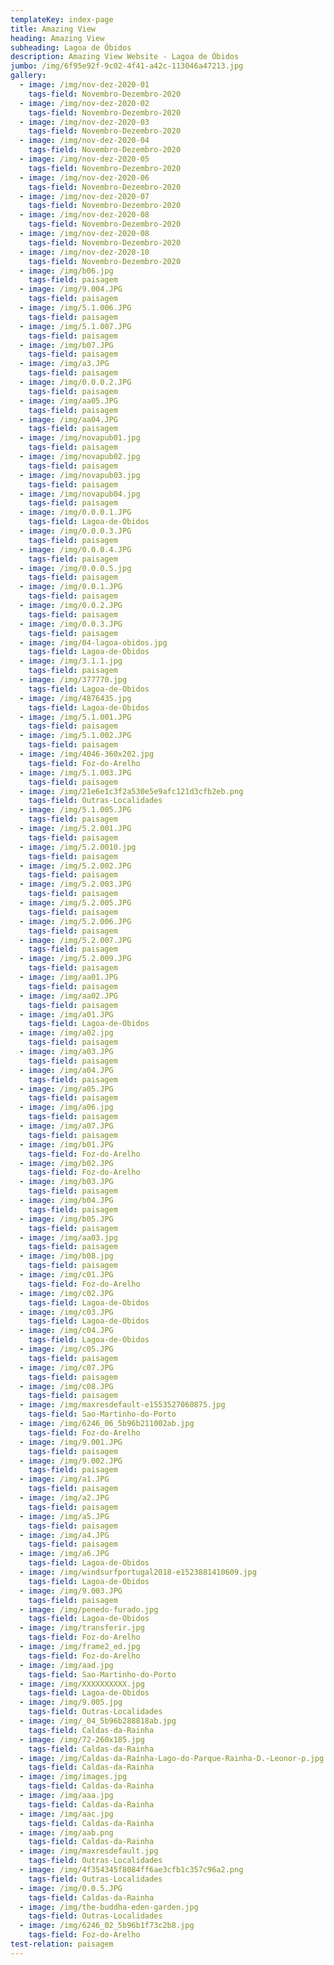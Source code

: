 ```yaml
---
templateKey: index-page
title: Amazing View
heading: Amazing View
subheading: Lagoa de Óbidos
description: Amazing View Website - Lagoa de Óbidos
jumbo: /img/6f95e92f-9c02-4f41-a42c-113046a47213.jpg
gallery:
  - image: /img/nov-dez-2020-01
    tags-field: Novembro-Dezembro-2020
  - image: /img/nov-dez-2020-02
    tags-field: Novembro-Dezembro-2020
  - image: /img/nov-dez-2020-03
    tags-field: Novembro-Dezembro-2020
  - image: /img/nov-dez-2020-04
    tags-field: Novembro-Dezembro-2020
  - image: /img/nov-dez-2020-05
    tags-field: Novembro-Dezembro-2020
  - image: /img/nov-dez-2020-06
    tags-field: Novembro-Dezembro-2020
  - image: /img/nov-dez-2020-07
    tags-field: Novembro-Dezembro-2020
  - image: /img/nov-dez-2020-08
    tags-field: Novembro-Dezembro-2020
  - image: /img/nov-dez-2020-08
    tags-field: Novembro-Dezembro-2020
  - image: /img/nov-dez-2020-10
    tags-field: Novembro-Dezembro-2020
  - image: /img/b06.jpg
    tags-field: paisagem
  - image: /img/9.004.JPG
    tags-field: paisagem
  - image: /img/5.1.006.JPG
    tags-field: paisagem
  - image: /img/5.1.007.JPG
    tags-field: paisagem
  - image: /img/b07.JPG
    tags-field: paisagem
  - image: /img/a3.JPG
    tags-field: paisagem
  - image: /img/0.0.0.2.JPG
    tags-field: paisagem
  - image: /img/aa05.JPG
    tags-field: paisagem
  - image: /img/aa04.JPG
    tags-field: paisagem
  - image: /img/novapub01.jpg
    tags-field: paisagem
  - image: /img/novapub02.jpg
    tags-field: paisagem
  - image: /img/novapub03.jpg
    tags-field: paisagem
  - image: /img/novapub04.jpg
    tags-field: paisagem
  - image: /img/0.0.0.1.JPG
    tags-field: Lagoa-de-Obidos
  - image: /img/0.0.0.3.JPG
    tags-field: paisagem
  - image: /img/0.0.0.4.JPG
    tags-field: paisagem
  - image: /img/0.0.0.5.jpg
    tags-field: paisagem
  - image: /img/0.0.1.JPG
    tags-field: paisagem
  - image: /img/0.0.2.JPG
    tags-field: paisagem
  - image: /img/0.0.3.JPG
    tags-field: paisagem
  - image: /img/04-lagoa-obidos.jpg
    tags-field: Lagoa-de-Obidos
  - image: /img/3.1.1.jpg
    tags-field: paisagem
  - image: /img/377770.jpg
    tags-field: Lagoa-de-Obidos
  - image: /img/4876435.jpg
    tags-field: Lagoa-de-Obidos
  - image: /img/5.1.001.JPG
    tags-field: paisagem
  - image: /img/5.1.002.JPG
    tags-field: paisagem
  - image: /img/4046-360x202.jpg
    tags-field: Foz-do-Arelho
  - image: /img/5.1.003.JPG
    tags-field: paisagem
  - image: /img/21e6e1c3f2a530e5e9afc121d3cfb2eb.png
    tags-field: Outras-Localidades
  - image: /img/5.1.005.JPG
    tags-field: paisagem
  - image: /img/5.2.001.JPG
    tags-field: paisagem
  - image: /img/5.2.0010.jpg
    tags-field: paisagem
  - image: /img/5.2.002.JPG
    tags-field: paisagem
  - image: /img/5.2.003.JPG
    tags-field: paisagem
  - image: /img/5.2.005.JPG
    tags-field: paisagem
  - image: /img/5.2.006.JPG
    tags-field: paisagem
  - image: /img/5.2.007.JPG
    tags-field: paisagem
  - image: /img/5.2.009.JPG
    tags-field: paisagem
  - image: /img/aa01.JPG
    tags-field: paisagem
  - image: /img/aa02.JPG
    tags-field: paisagem
  - image: /img/a01.JPG
    tags-field: Lagoa-de-Obidos
  - image: /img/a02.jpg
    tags-field: paisagem
  - image: /img/a03.JPG
    tags-field: paisagem
  - image: /img/a04.JPG
    tags-field: paisagem
  - image: /img/a05.JPG
    tags-field: paisagem
  - image: /img/a06.jpg
    tags-field: paisagem
  - image: /img/a07.JPG
    tags-field: paisagem
  - image: /img/b01.JPG
    tags-field: Foz-do-Arelho
  - image: /img/b02.JPG
    tags-field: Foz-do-Arelho
  - image: /img/b03.JPG
    tags-field: paisagem
  - image: /img/b04.JPG
    tags-field: paisagem
  - image: /img/b05.JPG
    tags-field: paisagem
  - image: /img/aa03.jpg
    tags-field: paisagem
  - image: /img/b08.jpg
    tags-field: paisagem
  - image: /img/c01.JPG
    tags-field: Foz-do-Arelho
  - image: /img/c02.JPG
    tags-field: Lagoa-de-Obidos
  - image: /img/c03.JPG
    tags-field: Lagoa-de-Obidos
  - image: /img/c04.JPG
    tags-field: Lagoa-de-Obidos
  - image: /img/c05.JPG
    tags-field: paisagem
  - image: /img/c07.JPG
    tags-field: paisagem
  - image: /img/c08.JPG
    tags-field: paisagem
  - image: /img/maxresdefault-e1553527060875.jpg
    tags-field: Sao-Martinho-do-Porto
  - image: /img/6246_06_5b96b211002ab.jpg
    tags-field: Foz-do-Arelho
  - image: /img/9.001.JPG
    tags-field: paisagem
  - image: /img/9.002.JPG
    tags-field: paisagem
  - image: /img/a1.JPG
    tags-field: paisagem
  - image: /img/a2.JPG
    tags-field: paisagem
  - image: /img/a5.JPG
    tags-field: paisagem
  - image: /img/a4.JPG
    tags-field: paisagem
  - image: /img/a6.JPG
    tags-field: Lagoa-de-Obidos
  - image: /img/windsurfportugal2018-e1523881410609.jpg
    tags-field: Lagoa-de-Obidos
  - image: /img/9.003.JPG
    tags-field: paisagem
  - image: /img/penedo-furado.jpg
    tags-field: Lagoa-de-Obidos
  - image: /img/transferir.jpg
    tags-field: Foz-do-Arelho
  - image: /img/frame2_ed.jpg
    tags-field: Foz-do-Arelho
  - image: /img/aad.jpg
    tags-field: Sao-Martinho-do-Porto
  - image: /img/XXXXXXXXXX.jpg
    tags-field: Lagoa-de-Obidos
  - image: /img/9.005.jpg
    tags-field: Outras-Localidades
  - image: /img/_04_5b96b288818ab.jpg
    tags-field: Caldas-da-Rainha
  - image: /img/72-260x185.jpg
    tags-field: Caldas-da-Rainha
  - image: /img/Caldas-da-Raínha-Lago-do-Parque-Rainha-D.-Leonor-p.jpg
    tags-field: Caldas-da-Rainha
  - image: /img/images.jpg
    tags-field: Caldas-da-Rainha
  - image: /img/aaa.jpg
    tags-field: Caldas-da-Rainha
  - image: /img/aac.jpg
    tags-field: Caldas-da-Rainha
  - image: /img/aab.png
    tags-field: Caldas-da-Rainha
  - image: /img/maxresdefault.jpg
    tags-field: Outras-Localidades
  - image: /img/4f354345f8084ff6ae3cfb1c357c96a2.png
    tags-field: Outras-Localidades
  - image: /img/0.0.5.JPG
    tags-field: Caldas-da-Rainha
  - image: /img/the-buddha-eden-garden.jpg
    tags-field: Outras-Localidades
  - image: /img/6246_02_5b96b1f73c2b8.jpg
    tags-field: Foz-do-Arelho
test-relation: paisagem
---
```

